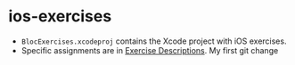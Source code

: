 ios-exercises
=============

- `BlocExercises.xcodeproj` contains the Xcode project with iOS exercises.
- Specific assignments are in [Exercise Descriptions](Exercise%20Descriptions/).
My first git change
